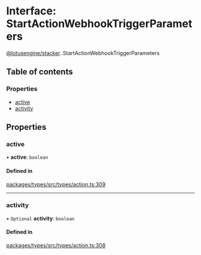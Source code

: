 # Interface: StartActionWebhookTriggerParameters

[@lotusengine/stacker](../wiki/@lotusengine.stacker).[<internal>](../wiki/@lotusengine.stacker.%3Cinternal%3E).StartActionWebhookTriggerParameters

## Table of contents

### Properties

- [active](../wiki/@lotusengine.stacker.%3Cinternal%3E.StartActionWebhookTriggerParameters#active)
- [activity](../wiki/@lotusengine.stacker.%3Cinternal%3E.StartActionWebhookTriggerParameters#activity)

## Properties

### active

• **active**: `boolean`

#### Defined in

[packages/types/src/types/action.ts:309](https://github.com/lotusengine/sdk/blob/f1f5297/packages/types/src/types/action.ts#L309)

___

### activity

• `Optional` **activity**: `boolean`

#### Defined in

[packages/types/src/types/action.ts:308](https://github.com/lotusengine/sdk/blob/f1f5297/packages/types/src/types/action.ts#L308)
